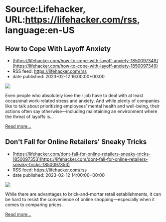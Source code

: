 # Source:Lifehacker, URL:https://lifehacker.com/rss, language:en-US

## How to Cope With Layoff Anxiety
 - [https://lifehacker.com/how-to-cope-with-layoff-anxiety-1850097349](https://lifehacker.com/how-to-cope-with-layoff-anxiety-1850097349)
 - RSS feed: https://lifehacker.com/rss
 - date published: 2023-02-12 16:00:00+00:00

<img class="type:primaryImage" src="https://i.kinja-img.com/gawker-media/image/upload/s--SwLtmIEI--/c_fit,fl_progressive,q_80,w_636/97b5d71171b2f82fa2f47480f82604b6.jpg" /><p>Even people who absolutely love their job have to deal with at least occasional work-related stress and anxiety. And while plenty of companies like to talk about prioritizing employees’ mental health and well-being, their actions often say otherwise—including maintaining an environment where the threat of layoffs is…</p><p><a href="https://lifehacker.com/how-to-cope-with-layoff-anxiety-1850097349">Read more...</a></p>

## Don't Fall for Online Retailers' Sneaky Tricks
 - [https://lifehacker.com/dont-fall-for-online-retailers-sneaky-tricks-1850097353](https://lifehacker.com/dont-fall-for-online-retailers-sneaky-tricks-1850097353)
 - RSS feed: https://lifehacker.com/rss
 - date published: 2023-02-12 14:00:00+00:00

<img class="type:primaryImage" src="https://i.kinja-img.com/gawker-media/image/upload/s--Zl0BCPzl--/c_fit,fl_progressive,q_80,w_636/5a8e08dc398e274fb4b5d40764c22457.jpg" /><p>While there are advantages to brick-and-mortar retail establishments, it can be hard to resist the convenience of online shopping—especially when it comes to comparing prices. </p><p><a href="https://lifehacker.com/dont-fall-for-online-retailers-sneaky-tricks-1850097353">Read more...</a></p>

